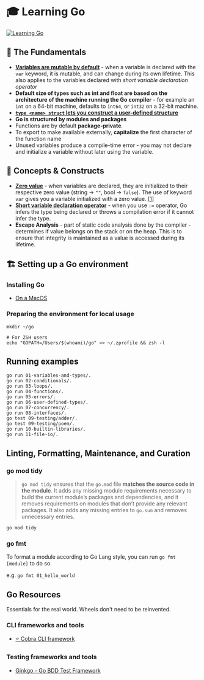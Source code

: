 # 🎓 Learning Go

[![Learning Go](https://github.com/ddubson/learning-go/actions/workflows/go.yml/badge.svg)](https://github.com/ddubson/learning-go/actions/workflows/go.yml)

## 🍦 The Fundamentals

- **[Variables are mutable by default](source/2_variables_and_types.go)** - when a variable is declared with
  the `var` keyword, it is mutable, and can change during its own lifetime. This also applies to the variables declared
  with _short variable declaration operator_
- **Default size of types such as int and float are based on the architecture of the machine running the Go compiler** -
  for example an `int` on a 64-bit machine, defaults to `int64`, or `int32` on a 32-bit machine.
- **[`type <name> struct` lets you construct a user-defined structure](source/7_user_defined_types.go)**
- **Go is structured by modules and packages**
- Functions are by default **package-private**.
- To export to make available externally, **capitalize** the first character of the function name
- Unused variables produce a compile-time error - you may not declare and initialize a variable without later using the
  variable.

## 🍨 Concepts & Constructs

- [**Zero value**](https://go.dev/tour/basics/12) - when variables are declared, they are initialized to their
  respective zero value (string -> `""`, bool -> `false`). The use of keyword `var` gives you a variable initialized with a
  zero value. [[1]](https://go.dev/ref/spec#The_zero_value)
- [**Short variable declaration operator**](https://go.dev/tour/basics/10) - when you use `:=` operator, Go infers the
  type being declared or throws a compilation error if it cannot infer the type.
- **Escape Analysis** - part of static code analysis done by the compiler - determines if value belongs on the stack or
  on the heap. This is to ensure that integrity is maintained as a value is accessed during its lifetime.

## 🏗 Setting up a Go environment

### Installing Go

- [On a MacOS](https://go.dev/doc/install)

### Preparing the environment for local usage

```shell
mkdir ~/go

# For ZSH users
echo "GOPATH=/Users/$(whoami)/go" >> ~/.zprofile && zsh -l
```

## Running examples

```shell
go run 01-variables-and-types/.
go run 02-conditionals/.
go run 03-loops/.
go run 04-functions/.
go run 05-errors/.
go run 06-user-defined-types/.
go run 07-concurrency/.
go run 08-interfaces/.
go test 09-testing/adder/.
go test 09-testing/poem/.
go run 10-builtin-libraries/.
go run 11-file-io/.
```

## Linting, Formatting, Maintenance, and Curation

### go mod tidy

> `go mod tidy` ensures that the `go.mod` file **matches the source code in the module**. It adds any missing module
> requirements necessary to build the current module’s packages and dependencies, and it removes requirements on modules
> that don’t provide any relevant packages. It also adds any missing entries to `go.sum` and removes unnecessary entries.

```bash
go mod tidy
```

### go fmt

To format a module according to Go Lang style, you can run
`go fmt [module]` to do so.

e.g. `go fmt 01_hello_world`

## Go Resources

Essentials for the real world. Wheels don't need to be reinvented.

### CLI frameworks and tools

- [⭐️ Cobra CLI framework](https://github.com/spf13/cobra)

### Testing frameworks and tools

- [Ginkgo - Go BDD Test Framework](https://onsi.github.io/ginkgo/)
